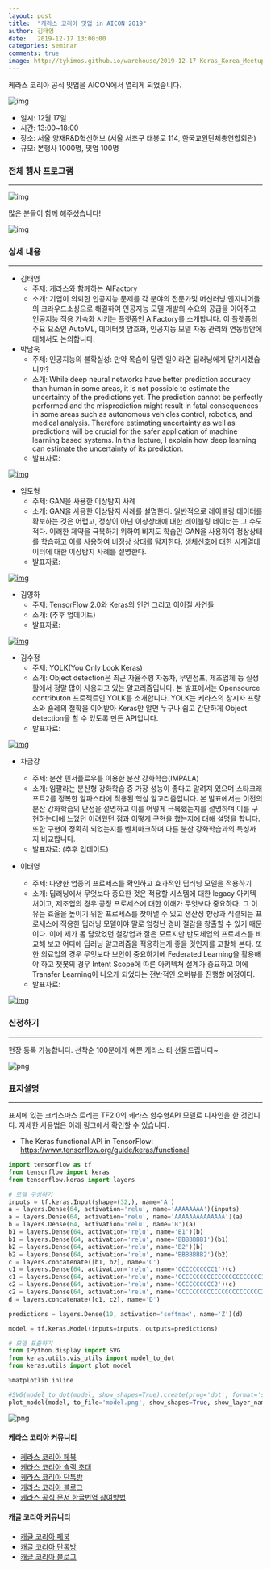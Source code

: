 ```yaml
---
layout: post
title:  "케라스 코리아 밋업 in AICON 2019"
author: 김태영
date:   2019-12-17 13:00:00
categories: seminar
comments: true
image: http://tykimos.github.io/warehouse/2019-12-17-Keras_Korea_Meetup_in_AICON_2019_title_2.png
---
```


케라스 코리아 공식 밋업을 AICON에서 열리게 되었습니다. 

![img](http://tykimos.github.io/warehouse/2019-12-17-Keras_Korea_Meetup_in_AICON_2019_title_2.png)

* 일시: 12월 17일 
* 시간: 13:00~18:00
* 장소: 서울 양재R&D혁신허브 (서울 서초구 태봉로 114, 한국교원단체총연합회관)
* 규모: 본행사 1000명, 밋업 100명

### 전체 행사 프로그램
---

![img](http://tykimos.github.io/warehouse/2019-12-17-Keras_Korea_Meetup_in_AICON_2019_1.png)

많은 분들이 함께 해주셨습니다!

![img](http://tykimos.github.io/warehouse/2019-12-17-Keras_Korea_Meetup_in_AICON_2019_pic.jpg)

### 상세 내용
---

* 김태영 
    * 주제: 케라스와 함께하는 AIFactory
    * 소개: 기업이 의뢰한 인공지능 문제를 각 분야의 전문가및 머신러닝 엔지니어들의 크라우드소싱으로 해결하여 인공지능 모델 개발의 수요와 공급을 이어주고 인공지능 적용 가속화 시키는 플랫폼인 AIFactory를 소개합니다. 이 플랫폼의 주요 요소인 AutoML, 데이터셋 암호화, 인공지능 모델 자동 관리와 연동방안에 대해서도 논의합니다.
* 박남욱
    * 주제: 인공지능의 불확실성: 만약 목숨이 달린 일이라면 딥러닝에게 맡기시겠습니까?
    * 소개: While deep neural networks have better prediction accuracy than human in some areas, it is not possible to estimate the uncertainty of the predictions yet. The prediction cannot be perfectly performed and the misprediction might result in fatal consequences in some areas such as autonomous vehicles control, robotics, and medical analysis. Therefore estimating uncertainty as well as predictions will be crucial for the safer application of machine learning based systems. In this lecture, I explain how deep learning can estimate the uncertainty of its prediction.
    * 발표자료:

[![img](http://tykimos.github.io/warehouse/2019-12-17_uncertainty-in-ai.png)](http://tykimos.github.io/warehouse/2019-12-17_uncertainty-in-ai.pdf)

* 임도형
    * 주제: GAN을 사용한 이상탐지 사례
    * 소개: GAN을 사용한 이상탐지 사례를 설명한다. 일반적으로 레이블링 데이터를 확보하는 것은 어렵고, 정상이 아닌 이상상태에 대한 레이블링 데이터는 그 수도 적다. 이러한 제약을 극복하기 위하여 비지도 학습인 GAN을 사용하여 정상상태를 학습하고 이를 사용하여 비정상 상태를 탐지한다. 생체신호에 대한 시계열데이터에 대한 이상탐지 사례를 설명한다.
    * 발표자료: 
    
[![img](http://tykimos.github.io/warehouse/2019-12-17_GAN_Anomaly_Detection.png)](http://tykimos.github.io/warehouse/2019-12-17_GAN_Anomaly_Detection.pptx)

* 김영하 
    * 주제: TensorFlow 2.0와 Keras의 인연 그리고 이어질 사연들
    * 소개: (추후 업데이트)
    * 발표자료: 
    
[![img](http://tykimos.github.io/warehouse/2019-12-17_TensorFlow_2_0_NN_CV.png)](http://tykimos.github.io/warehouse/2019-12-17_TensorFlow_2_0_NN_CV.pdf)

* 김수정 
    * 주제: YOLK(You Only Look Keras)
    * 소개: Object detection은 최근 자율주행 자동차, 무인점포, 제조업체 등 실생활에서 정말 많이 사용되고 있는 알고리즘입니다. 본 발표에서는 Opensource contributon 프로젝트인 YOLK를 소개합니다. YOLK는 케라스의 창시자 프랑소와 숄레의 철학을 이어받아 Keras만 알면 누구나 쉽고 간단하게 Object detection을 할 수 있도록 만든 API입니다.
    * 발표자료: 
    
[![img](http://tykimos.github.io/warehouse/2019-12-17_AICON2019_YOLK_SoojungKim.png)](http://tykimos.github.io/warehouse/2019-12-17_AICON2019_YOLK_SoojungKim.pdf)

* 차금강 
    * 주제: 분산 텐서플로우를 이용한 분산 강화학습(IMPALA)
    * 소개: 임팔라는 분산형 강화학습 중 가장 성능이 좋다고 알려져 있으며 스타크래프트2를 정복한 알파스타에 적용된 핵심 알고리즘입니다. 본 발표에서는 이전의 분산 강화학습의 단점을 설명하고 이를 어떻게 극복했는지를 설명하며 이를 구현하는데에 느꼈던 어려웠던 점과 어떻게 구현을 했는지에 대해 설명을 합니다. 또한 구현이 정확히 되었는지를 벤치마크하며 다른 분산 강화학습과의 특성까지 비교합니다.
    * 발표자료: (추후 업데이트)

* 이태영
    * 주제: 다양한 업종의 프로세스를 확인하고 효과적인 딥러닝 모델을 적용하기
    * 소개: 딥러닝에서 무엇보다 중요한 것은 적용할 시스템에 대한 legacy 아키텍처이고, 제조업의 경우 공정 프로세스에 대한 이해가 무엇보다 중요하다. 그 이유는 효율을 높이기 위한 프로세스를 찾아낼 수 있고 생산성 향상과 직결되는 프로세스에 적용한 딥러닝 모델이야 말로 엄청난 경비 절감을 창출할 수 있기 때문이다. 이에 제가 몸 담았었던 철강업과 잘은 모르지만 반도체업의 프로세스를 비교해 보고 어디에 딥러닝 알고리즘을 적용하는게 좋을 것인지를 고찰해 본다. 또한 의료업의 경우 무엇보다 보안이 중요하기에 Federated Learning을 활용해야 하고 챗봇의 경우 Intent Scope에 따른 아키텍처 설계가 중요하고 이에 Transfer Learning이 나오게 되었다는 전반적인 오버뷰를 진행할 예정이다.
    * 발표자료: 

[![img](http://tykimos.github.io/warehouse/2019-12-17_DeepLearningThroughVariousProcesses.png)](http://tykimos.github.io/warehouse/2019-12-17_DeepLearningThroughVariousProcesses.pdf)

### 신청하기
---
현장 등록 가능합니다. 선착순 100분에게 예쁜 케라스 티 선물드립니다~

![png](http://tykimos.github.io/warehouse/2019-12-17-Keras_Korea_Meetup_in_AICON_2019_4.jpeg)


### 표지설명
---
표지에 있는 크리스마스 트리는 TF2.0의 케라스 함수형API 모델로 디자인을 한 것입니다. 자세한 사용법은 아래 링크에서 확인할 수 있습니다. 

* The Keras functional API in TensorFlow: https://www.tensorflow.org/guide/keras/functional

```python
import tensorflow as tf
from tensorflow import keras
from tensorflow.keras import layers

# 모델 구성하기
inputs = tf.keras.Input(shape=(32,), name='A') 
a = layers.Dense(64, activation='relu', name='AAAAAAAA')(inputs)
a = layers.Dense(64, activation='relu', name='AAAAAAAAAAAAAA')(a)
b = layers.Dense(64, activation='relu', name='B')(a)
b1 = layers.Dense(64, activation='relu', name='B1')(b)
b1 = layers.Dense(64, activation='relu', name='BBBBBBB1')(b1)
b2 = layers.Dense(64, activation='relu', name='B2')(b)
b2 = layers.Dense(64, activation='relu', name='BBBBBBB2')(b2)
c = layers.concatenate([b1, b2], name='C')
c1 = layers.Dense(64, activation='relu', name='CCCCCCCCCC1')(c)
c1 = layers.Dense(64, activation='relu', name='CCCCCCCCCCCCCCCCCCCCCCC1')(c1)
c2 = layers.Dense(64, activation='relu', name='CCCCCCCCCC2')(c)
c2 = layers.Dense(64, activation='relu', name='CCCCCCCCCCCCCCCCCCCCCCC2')(c2)
d = layers.concatenate([c1, c2], name='D')

predictions = layers.Dense(10, activation='softmax', name='Z')(d)

model = tf.keras.Model(inputs=inputs, outputs=predictions)

# 모델 표출하기
from IPython.display import SVG
from keras.utils.vis_utils import model_to_dot
from keras.utils import plot_model

%matplotlib inline

#SVG(model_to_dot(model, show_shapes=True).create(prog='dot', format='svg'))
plot_model(model, to_file='model.png', show_shapes=True, show_layer_names=True)
```

![png](http://tykimos.github.io/warehouse/2019-12-17-Keras_Korea_Meetup_in_AICON_2019_2.png)

#### 케라스 코리아 커뮤니티

* [케라스 코리아 페북](https://www.facebook.com/groups/KerasKorea/)
* [케라스 코리아 슬랙 초대](https://join.slack.com/t/keraskorea/shared_invite/enQtNTUzMTUxMzIyMzg4LWQ3YmQ1YTdmNTYxOTAwZTExNmFmOGM3M2QyMjIyNzYwYTY2YTY2ZjBlNDNlZDdmMTU0NGVjYzFkMWYxNzE0ZDA)
* [케라스 코리아 단톡방](https://open.kakao.com/o/g93MSBV)
* [케라스 코리아 블로그](http://keraskorea.github.io)
* [케라스 공식 문서 한글번역 참여방법](https://tykimos.github.io/2019/02/06/Contribution_of_Keras_Document_to_Korean_Translation/)

#### 캐글 코리아 커뮤니티

* [캐글 코리아 페북](https://www.facebook.com/groups/KaggleKoreaOpenGroup/)
* [캐글 코리아 단톡방](https://open.kakao.com/o/gP24T89)
* [캐글 코리아 블로그](https://kaggle-kr.tistory.com/)
